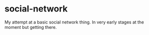 # social-network
My attempt at a basic social network thing. In very early stages at the moment but getting there.
